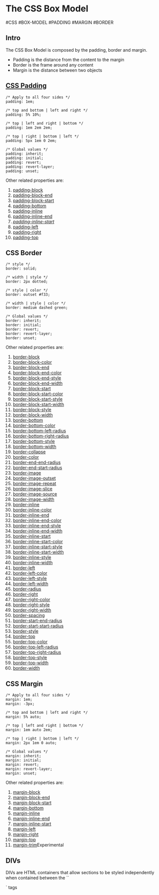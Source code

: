 # The CSS Box Model
#CSS #BOX-MODEL #PADDING #MARGIN #BORDER

## Intro
The CSS Box Model is composed by the padding, border and margin.
- Padding is the distance from the content to the margin
- Border is the frame around any content
- Margin is the distance between two objects

## [CSS Padding](https://developer.mozilla.org/en-US/docs/Web/CSS/padding)
```
/* Apply to all four sides */
padding: 1em;

/* top and bottom | left and right */
padding: 5% 10%;

/* top | left and right | bottom */
padding: 1em 2em 2em;

/* top | right | bottom | left */
padding: 5px 1em 0 2em;

/* Global values */
padding: inherit;
padding: initial;
padding: revert;
padding: revert-layer;
padding: unset;
```
Other related properties are:
1. [padding-block](https://developer.mozilla.org/en-US/docs/Web/CSS/padding-block)
2. [padding-block-end](https://developer.mozilla.org/en-US/docs/Web/CSS/padding-block-end)
3. [padding-block-start](https://developer.mozilla.org/en-US/docs/Web/CSS/padding-block-start)
4. [padding-bottom](https://developer.mozilla.org/en-US/docs/Web/CSS/padding-bottom)
5. [padding-inline](https://developer.mozilla.org/en-US/docs/Web/CSS/padding-inline)
6. [padding-inline-end](https://developer.mozilla.org/en-US/docs/Web/CSS/padding-inline-end)
7. _[padding-inline-start](https://developer.mozilla.org/en-US/docs/Web/CSS/padding-inline-start)_
8. [padding-left](https://developer.mozilla.org/en-US/docs/Web/CSS/padding-left)
9. [padding-right](https://developer.mozilla.org/en-US/docs/Web/CSS/padding-right)
10. [padding-top](https://developer.mozilla.org/en-US/docs/Web/CSS/padding-top)

## CSS Border
```
/* style */
border: solid;

/* width | style */
border: 2px dotted;

/* style | color */
border: outset #f33;

/* width | style | color */
border: medium dashed green;

/* Global values */
border: inherit;
border: initial;
border: revert;
border: revert-layer;
border: unset;
```
Other related properties are:
1. [border-block](https://developer.mozilla.org/en-US/docs/Web/CSS/border-block)   
2. [border-block-color](https://developer.mozilla.org/en-US/docs/Web/CSS/border-block-color)
3. [border-block-end](https://developer.mozilla.org/en-US/docs/Web/CSS/border-block-end)
4. [border-block-end-color](https://developer.mozilla.org/en-US/docs/Web/CSS/border-block-end-color)
5. [border-block-end-style](https://developer.mozilla.org/en-US/docs/Web/CSS/border-block-end-style)
6. [border-block-end-width](https://developer.mozilla.org/en-US/docs/Web/CSS/border-block-end-width)
7. [border-block-start](https://developer.mozilla.org/en-US/docs/Web/CSS/border-block-start)
8. [border-block-start-color](https://developer.mozilla.org/en-US/docs/Web/CSS/border-block-start-color)
9. [border-block-start-style](https://developer.mozilla.org/en-US/docs/Web/CSS/border-block-start-style)
10. [border-block-start-width](https://developer.mozilla.org/en-US/docs/Web/CSS/border-block-start-width)
11. [border-block-style](https://developer.mozilla.org/en-US/docs/Web/CSS/border-block-style)
12. [border-block-width](https://developer.mozilla.org/en-US/docs/Web/CSS/border-block-width)
13. [border-bottom](https://developer.mozilla.org/en-US/docs/Web/CSS/border-bottom)
14. [border-bottom-color](https://developer.mozilla.org/en-US/docs/Web/CSS/border-bottom-color)
15. [border-bottom-left-radius](https://developer.mozilla.org/en-US/docs/Web/CSS/border-bottom-left-radius)
16. [border-bottom-right-radius](https://developer.mozilla.org/en-US/docs/Web/CSS/border-bottom-right-radius)
17. [border-bottom-style](https://developer.mozilla.org/en-US/docs/Web/CSS/border-bottom-style)
18. [border-bottom-width](https://developer.mozilla.org/en-US/docs/Web/CSS/border-bottom-width)
19. [border-collapse](https://developer.mozilla.org/en-US/docs/Web/CSS/border-collapse)
20. [border-color](https://developer.mozilla.org/en-US/docs/Web/CSS/border-color)
21. [border-end-end-radius](https://developer.mozilla.org/en-US/docs/Web/CSS/border-end-end-radius)
22. [border-end-start-radius](https://developer.mozilla.org/en-US/docs/Web/CSS/border-end-start-radius)
23. [border-image](https://developer.mozilla.org/en-US/docs/Web/CSS/border-image)
24. [border-image-outset](https://developer.mozilla.org/en-US/docs/Web/CSS/border-image-outset)
25. [border-image-repeat](https://developer.mozilla.org/en-US/docs/Web/CSS/border-image-repeat)
26. [border-image-slice](https://developer.mozilla.org/en-US/docs/Web/CSS/border-image-slice)
27. [border-image-source](https://developer.mozilla.org/en-US/docs/Web/CSS/border-image-source)
28. [border-image-width](https://developer.mozilla.org/en-US/docs/Web/CSS/border-image-width)
29. [border-inline](https://developer.mozilla.org/en-US/docs/Web/CSS/border-inline)
30. [border-inline-color](https://developer.mozilla.org/en-US/docs/Web/CSS/border-inline-color)
31. [border-inline-end](https://developer.mozilla.org/en-US/docs/Web/CSS/border-inline-end)
32. [border-inline-end-color](https://developer.mozilla.org/en-US/docs/Web/CSS/border-inline-end-color)
33. [border-inline-end-style](https://developer.mozilla.org/en-US/docs/Web/CSS/border-inline-end-style)
34. [border-inline-end-width](https://developer.mozilla.org/en-US/docs/Web/CSS/border-inline-end-width)
35. [border-inline-start](https://developer.mozilla.org/en-US/docs/Web/CSS/border-inline-start)
36. [border-inline-start-color](https://developer.mozilla.org/en-US/docs/Web/CSS/border-inline-start-color)
37. [border-inline-start-style](https://developer.mozilla.org/en-US/docs/Web/CSS/border-inline-start-style)
38. [border-inline-start-width](https://developer.mozilla.org/en-US/docs/Web/CSS/border-inline-start-width)
39. [border-inline-style](https://developer.mozilla.org/en-US/docs/Web/CSS/border-inline-style)
40. [border-inline-width](https://developer.mozilla.org/en-US/docs/Web/CSS/border-inline-width)
41. [border-left](https://developer.mozilla.org/en-US/docs/Web/CSS/border-left)
42. [border-left-color](https://developer.mozilla.org/en-US/docs/Web/CSS/border-left-color)
43. [border-left-style](https://developer.mozilla.org/en-US/docs/Web/CSS/border-left-style)
44. [border-left-width](https://developer.mozilla.org/en-US/docs/Web/CSS/border-left-width)
45. [border-radius](https://developer.mozilla.org/en-US/docs/Web/CSS/border-radius)
46. [border-right](https://developer.mozilla.org/en-US/docs/Web/CSS/border-right)
47. [border-right-color](https://developer.mozilla.org/en-US/docs/Web/CSS/border-right-color)
48. [border-right-style](https://developer.mozilla.org/en-US/docs/Web/CSS/border-right-style)
49. [border-right-width](https://developer.mozilla.org/en-US/docs/Web/CSS/border-right-width)
50. [border-spacing](https://developer.mozilla.org/en-US/docs/Web/CSS/border-spacing)
51. [border-start-end-radius](https://developer.mozilla.org/en-US/docs/Web/CSS/border-start-end-radius)
52. [border-start-start-radius](https://developer.mozilla.org/en-US/docs/Web/CSS/border-start-start-radius)
53. [border-style](https://developer.mozilla.org/en-US/docs/Web/CSS/border-style)
54. [border-top](https://developer.mozilla.org/en-US/docs/Web/CSS/border-top)
55. [border-top-color](https://developer.mozilla.org/en-US/docs/Web/CSS/border-top-color)
56. [border-top-left-radius](https://developer.mozilla.org/en-US/docs/Web/CSS/border-top-left-radius)
57. [border-top-right-radius](https://developer.mozilla.org/en-US/docs/Web/CSS/border-top-right-radius)
58. [border-top-style](https://developer.mozilla.org/en-US/docs/Web/CSS/border-top-style)
59. [border-top-width](https://developer.mozilla.org/en-US/docs/Web/CSS/border-top-width)
60. [border-width](https://developer.mozilla.org/en-US/docs/Web/CSS/border-width)

## CSS Margin
```
/* Apply to all four sides */
margin: 1em;
margin: -3px;

/* top and bottom | left and right */
margin: 5% auto;

/* top | left and right | bottom */
margin: 1em auto 2em;

/* top | right | bottom | left */
margin: 2px 1em 0 auto;

/* Global values */
margin: inherit;
margin: initial;
margin: revert;
margin: revert-layer;
margin: unset;
```

Other related properties are:
1. [margin-block](https://developer.mozilla.org/en-US/docs/Web/CSS/margin-block)
2. [margin-block-end](https://developer.mozilla.org/en-US/docs/Web/CSS/margin-block-end)
3. [margin-block-start](https://developer.mozilla.org/en-US/docs/Web/CSS/margin-block-start)
4. [margin-bottom](https://developer.mozilla.org/en-US/docs/Web/CSS/margin-bottom)
5. [margin-inline](https://developer.mozilla.org/en-US/docs/Web/CSS/margin-inline)
6. [margin-inline-end](https://developer.mozilla.org/en-US/docs/Web/CSS/margin-inline-end)
7. [margin-inline-start](https://developer.mozilla.org/en-US/docs/Web/CSS/margin-inline-start)
8. [margin-left](https://developer.mozilla.org/en-US/docs/Web/CSS/margin-left)
9. [margin-right](https://developer.mozilla.org/en-US/docs/Web/CSS/margin-right)
10. [margin-top](https://developer.mozilla.org/en-US/docs/Web/CSS/margin-top)
11. [margin-trim](https://developer.mozilla.org/en-US/docs/Web/CSS/margin-trim)Experimental

## DIVs
DIVs are HTML containers that allow sections to be styled independently when contained between the ``<div></div>` tags